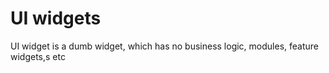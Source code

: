 # UI widgets

UI widget is a dumb widget, which has no business logic, modules, feature widgets,s etc
